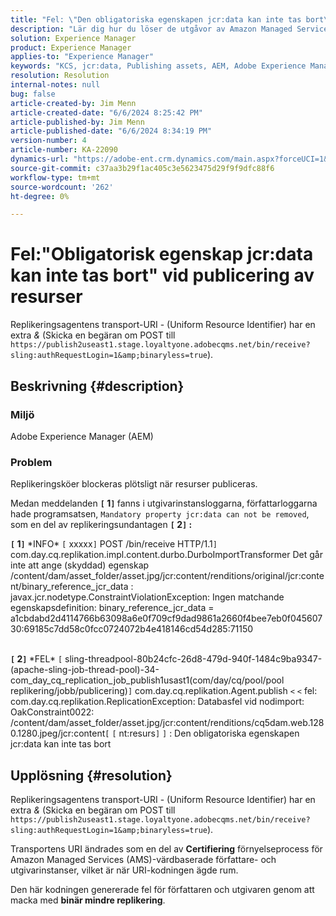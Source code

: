 ```yaml
---
title: "Fel: \"Den obligatoriska egenskapen jcr:data kan inte tas bort\" vid publicering av resurser"
description: "Lär dig hur du löser de utgåvor av Amazon Managed Services (AMS) som är värd för Author och Publisher när URI-kodningen ägde rum."
solution: Experience Manager
product: Experience Manager
applies-to: "Experience Manager"
keywords: "KCS, jcr:data, Publishing assets, AEM, Adobe Experience Manager, Amazon Managed Services, AMS, Troubleshooting, transport URI, transport Uniform Resource Identifier"
resolution: Resolution
internal-notes: null
bug: false
article-created-by: Jim Menn
article-created-date: "6/6/2024 8:25:42 PM"
article-published-by: Jim Menn
article-published-date: "6/6/2024 8:34:19 PM"
version-number: 4
article-number: KA-22090
dynamics-url: "https://adobe-ent.crm.dynamics.com/main.aspx?forceUCI=1&pagetype=entityrecord&etn=knowledgearticle&id=36824eef-4224-ef11-840a-000d3a338844"
source-git-commit: c37aa3b29f1ac405c3e5623475d29f9f9dfc88f6
workflow-type: tm+mt
source-wordcount: '262'
ht-degree: 0%

---
```


# Fel:&quot;Obligatorisk egenskap jcr:data kan inte tas bort&quot; vid publicering av resurser


Replikeringsagentens transport-URI - (Uniform Resource Identifier) har en extra *&amp;* (Skicka en begäran om POST till `https://publish2useast1.stage.loyaltyone.adobecqms.net/bin/receive?sling:authRequestLogin=1&amp;binaryless=true`).

## Beskrivning {#description}


### <b>Miljö</b>

Adobe Experience Manager (AEM)

### <b>Problem</b>

Replikeringsköer blockeras plötsligt när resurser publiceras.

Medan meddelanden <b>`[` 1`]` </b> fanns i utgivarinstansloggarna, författarloggarna hade programsatsen, `Mandatory property jcr:data can not be removed`, som en del av replikeringsundantagen <b>`[` 2`]` :</b>


<b>`[` 1`]` </b> \*INFO\* `[` xxxxx`]`  POST /bin/receive HTTP/1.1`]`  com.day.cq.replikation.impl.content.durbo.DurboImportTransformer Det går inte att ange (skyddad) egenskap /content/dam/asset_folder/asset.jpg/jcr:content/renditions/original/jcr:content/binary_reference_jcr_data : javax.jcr.nodetype.ConstraintViolationException: Ingen matchande egenskapsdefinition: binary_reference_jcr_data = a1cbdabd2d4114766b63098a6e0f709cf9dad9861a2660f4bee7eb0f04560730:69185c7dd58c0fcc0724072b4e418146cd54d285:71150<br><br>

<b>`[` 2`]` </b> \*FEL\* `[` sling-threadpool-80b24cfc-26d8-479d-940f-1484c9ba9347-(apache-sling-job-thread-pool)-34-com_day_cq_replication_job_publish1usast1(com/day/cq/pool/pool replikering/jobb/publicering)`]`  com.day.cq.replikation.Agent.publish `<` `<`  fel: com.day.cq.replikation.ReplicationException: Databasfel vid nodimport: OakConstraint0022: /content/dam/asset_folder/asset.jpg/jcr:content/renditions/cq5dam.web.1280.1280.jpeg/jcr:content`[` `[` nt:resurs`]` `]` : Den obligatoriska egenskapen jcr:data kan inte tas bort<br>

## Upplösning {#resolution}


Replikeringsagentens transport-URI - (Uniform Resource Identifier) har en extra *&amp;* (Skicka en begäran om POST till `https://publish2useast1.stage.loyaltyone.adobecqms.net/bin/receive?sling:authRequestLogin=1&amp;binaryless=true`).

Transportens URI ändrades som en del av <b>Certifiering</b> förnyelseprocess för Amazon Managed Services (AMS)-värdbaserade författare- och utgivarinstanser, vilket är när URI-kodningen ägde rum.

Den här kodningen genererade fel för författaren och utgivaren genom att macka med <b>binär mindre replikering</b>.
